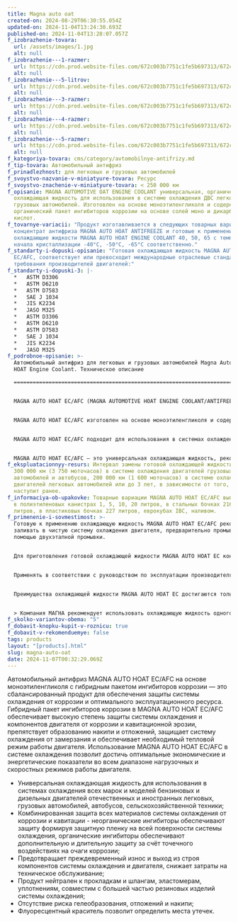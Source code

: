 ```yaml
---
title: Magna auto oat
created-on: 2024-08-29T06:30:55.054Z
updated-on: 2024-11-04T13:24:30.693Z
published-on: 2024-11-04T13:28:07.057Z
f_izobrazhenie-tovara:
  url: /assets/images/1.jpg
  alt: null
f_izobrazhenie---1-razmer:
  url: https://cdn.prod.website-files.com/672c003b7751c1fe5b697313/672c003b7751c1fe5b6974d3_Magna-1L-red-CC.jpg
  alt: null
f_izobrazhenie---5-litrov:
  url: https://cdn.prod.website-files.com/672c003b7751c1fe5b697313/672c003b7751c1fe5b6974db_Magna-5L-red-A1-CC.jpg
  alt: null
f_izobrazhenie---3-razmer:
  url: https://cdn.prod.website-files.com/672c003b7751c1fe5b697313/672c003b7751c1fe5b6974c9_Magna-10L-A2-red-CC.jpg
  alt: null
f_izobrazhenie---4-razmer:
  url: https://cdn.prod.website-files.com/672c003b7751c1fe5b697313/672c003b7751c1fe5b6974dc_Magna-20L-A2-red-CC.jpg
  alt: null
f_izobrazhenie---5-razmer:
  url: https://cdn.prod.website-files.com/672c003b7751c1fe5b697313/672c003b7751c1fe5b6974bb_Magna-200L-CC.jpg
  alt: null
f_kategoriya-tovara: cms/category/avtomobilnye-antifrizy.md
f_tip-tovara: Автомобильный антифриз
f_prinadlezhnost: для легковых и грузовых автомобилей
f_svoystvo-nazvanie-v-miniatyure-tovara: Ресурс
f_svoystvo-znachenie-v-miniatyure-tovara: < 250 000 км
f_opisanie: MAGNA AUTOMOTIVE OAT ENGINE COOLANT универсальная, органическая
  охлаждающая жидкость для использования в системе охлаждения ДВС легковых и
  грузовых автомобилей. Изготовлен на основе моноэтиленгликоля и содержит
  органический пакет ингибиторов коррозии на основе солей моно и дикарбоновых
  кислот.
f_tovarnye-variacii: "Продукт изготавливается в следующих товарных вариациях:
  концентрат антифриза MAGNA AUTO HOAT ANTIFREEZE и готовые к применению
  охлаждающие жидкости MAGNA AUTO HOAT ENGINE COOLANT 40, 50, 65 с температурой
  начала кристаллизации -40°C, -50°C, -65°C соответственно."
f_standarty-i-dopuski-opisanie: "Готовая охлаждающая жидкость MAGNA AUTO HOAT
  EC/AFC, соответствует или превосходит международные отраслевые стандарты и
  требования производителей двигателей:"
f_standarty-i-dopuski-3: |-
  *   ASTM D3306
  *   ASTM D6210
  *   ASTM D7583
  *   SAE J 1034
  *   JIS K2234
  *   JASO M325
  *   ASTM D3306
  *   ASTM D6210
  *   ASTM D7583
  *   SAE J 1034
  *   JIS K2234
  *   JASO M325
f_podrobnoe-opisanie: >-
  Автомобильный антифриз для легковых и грузовых автомобилей Magna Automotive
  HOAT Engine Coolant. Техническое описание

  =====================================================================================================================


  MAGNA AUTO HOAT EC/AFC (MAGNA AUTOMOTIVE HOAT ENGINE COOLANT/ANTIFREEZE) готовая к применению, универсальная, гибридная охлаждающая жидкость или концентрат антифриза, разработан в соответствии со стандартами ASTM D3306 и D6210.


  MAGNA AUTO HOAT EC/AFC изготовлен на основе моноэтиленгликоля и содержит гибридный пакет ингибиторов коррозии на основе солей органических кислот, боратов и фосфатов. Не содержит аминов, нитратов, силикатов, нитритов, 2-EHA (2-этилгексановая кислота).


  MAGNA AUTO HOAT EC/AFC подходит для использования в системах охлаждения всех марок и моделей бензиновых и дизельных двигателей отечественных и иностранных легковых, грузовых автомобилей, автобусов, сельскохозяйственной техники.


  MAGNA AUTO HOAT EC/AFC — это универсальная охлаждающая жидкость, рекомендованная для использования в системе охлаждения любого двигателя, где требуется жидкость на основе моноэтиленгликоля и гибридного пакета ингибиторов коррозии.
f_ekspluatacionnyy-resurs: Интервал замены готовой охлаждающей жидкости не менее
  300 000 км (3 750 моточасов) в системе охлаждения двигателей грузовых
  автомобилей и автобусов, 200 000 км (1 600 моточасов) в системе охлаждения
  двигателей легковых автомобилей или до 3 лет, в зависимости от того, что
  наступит ранее.
f_informaciya-ob-upakovke: Товарные вариации MAGNA AUTO HOAT EC/AFC выпускаются
  в полиэтиленовых канистрах 1, 5, 10, 20 литров, в стальных бочках 216,5
  литров, в пластиковых бочках 227 литров, еврокубах IBC, наливом.
f_primenenie-i-sovmestimost: >-
  Готовую к применению охлаждающую жидкость MAGNA AUTO HOAT EC/AFC рекомендуется
  заливать в чистую систему охлаждения двигателя, предварительно промыв ее с
  помощью двухэтапной промывки.


  Для приготовления готовой охлаждающей жидкости MAGNA AUTO HOAT EC концентрат антифриза необходимо смешать с водой в концентрации от 33 до 66% по объему. Для приготовления готовой охлаждающей жидкости рекомендуется использовать дистиллированную или деионизированную воду.


  Применять в соответствии с руководством по эксплуатации производителя техники. Не применять в иных целях, не по прямому назначению.


  Преимущества охлаждающей жидкости MAGNA AUTO HOAT EC достигаются только при использовании исключительно этого продукта в системе охлаждения.


  > Компания МАГНА рекомендует использовать охлаждающую жидкость одного производителя. Смешивание разных продуктов из-за значительного различия химических составов и формул может привести к некорректной работе системы охлаждения двигателя, что впоследствии выведет ДВС из строя или существенно увеличит экономические и энергетические показатели работы двигателя.
f_skolko-variantov-obema: "5"
f_dobavit-knopku-kupit-v-roznicu: true
f_dobavit-v-rekomenduemye: false
tags: products
layout: "[products].html"
slug: magna-auto-oat
date: 2024-11-07T00:32:29.069Z
---
```


Автомобильный антифриз MAGNA AUTO HOAT EC/AFC на основе моноэтиленгликоля с гибридным пакетом ингибиторов коррозии — это сбалансированный продукт для обеспечения защиты системы охлаждения от коррозии и оптимального эксплуатационного ресурса. Гибридный пакет ингибиторов коррозии в MAGNA AUTO HOAT EC/AFC обеспечивает высокую степень защиты системы охлаждения и компонентов двигателя от коррозии и кавитационной эрозии, препятствует образованию накипи и отложений, защищает систему охлаждения от замерзания и обеспечивает необходимый тепловой режим работы двигателя. Использование MAGNA AUTO HOAT EC/AFC в системе охлаждения позволит достичь оптимальные экономические и энергетические показатели во всем диапазоне нагрузочных и скоростных режимов работы двигателя.

*   Универсальная охлаждающая жидкость для использования в системах охлаждения всех марок и моделей бензиновых и дизельных двигателей отечественных и иностранных легковых, грузовых автомобилей, автобусов, сельскохозяйственной техники;
*   Комбинированная защита всех материалов системы охлаждения от коррозии и кавитации - неорганические ингибиторы обеспечивают защиту формируя защитную пленку на всей поверхности системы охлаждения, органические ингибиторы обеспечивают дополнительную и длительную защиту за счёт точечного воздействиях на очаги коррозии;
*   Предотвращает преждевременный износ и выход из строя компонентов системы охлаждения и двигателя, снижает затраты на техническое обслуживание;
*   Продукт нейтрален к прокладкам и шлангам, эластомерам, уплотнениям, совместим с большей частью резиновых изделий системы охлаждения;
*   Отсутствие риска гелеобразования, отложений и накипи;
*   Флуоресцентный краситель позволит определить места утечек.
